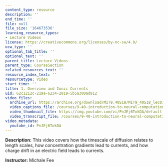 ```yaml
---
content_type: resource
description: ''
end_time: ''
file: null
file_size: '164673536'
learning_resource_types:
- Lecture Videos
license: https://creativecommons.org/licenses/by-nc-sa/4.0/
ocw_type: ''
optional_tab_title: ''
optional_text: ''
parent_title: Lecture Videos
parent_type: CourseSection
related_resources_text: ''
resource_index_text: ''
resourcetype: Video
start_time: ''
title: 1. Overview and Ionic Currents
uid: 62c1212c-219a-6234-2019-5b5a300ad812
video_files:
  archive_url: https://archive.org/download/MIT9.40S18/MIT9_40S18_lec01_300k.mp4
  video_captions_file: /courses/9-40-introduction-to-neural-computation-spring-2018/399d605b2735501181349e09866c4ea2_PnJEj6TokDA.vtt
  video_thumbnail_file: https://img.youtube.com/vi/PnJEj6TokDA/default.jpg
  video_transcript_file: /courses/9-40-introduction-to-neural-computation-spring-2018/a5bf6224bd922563347674f6835a7981_PnJEj6TokDA.pdf
video_metadata:
  youtube_id: PnJEj6TokDA
---
```


**Description:** This video covers how the timescale of diffusion relates to length scales, how concentration gradients lead to currents, and how charge drift in an electric field leads to currents.

**Instructor:** Michale Fee

